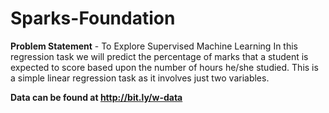 # Sparks-Foundation
**Problem Statement** - To Explore Supervised Machine Learning In this regression task we will predict the percentage of marks that a student is expected to score based upon the number of hours he/she studied. 
  This is a simple linear regression task as it involves just two variables.

**Data can be found at http://bit.ly/w-data**
